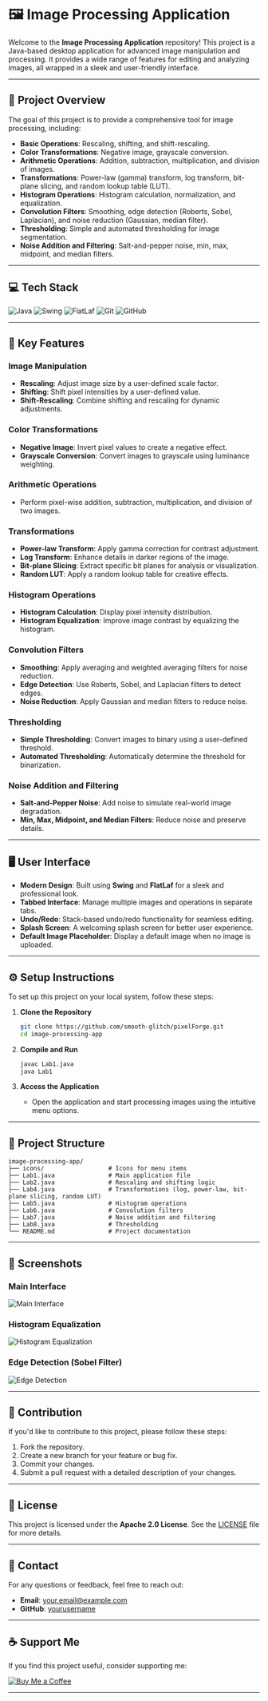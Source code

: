 # 🖼️ Image Processing Application

Welcome to the **Image Processing Application** repository! This project is a Java-based desktop application for advanced image manipulation and processing. It provides a wide range of features for editing and analyzing images, all wrapped in a sleek and user-friendly interface.

---

## 🌟 **Project Overview**

The goal of this project is to provide a comprehensive tool for image processing, including:

- **Basic Operations**: Rescaling, shifting, and shift-rescaling.
- **Color Transformations**: Negative image, grayscale conversion.
- **Arithmetic Operations**: Addition, subtraction, multiplication, and division of images.
- **Transformations**: Power-law (gamma) transform, log transform, bit-plane slicing, and random lookup table (LUT).
- **Histogram Operations**: Histogram calculation, normalization, and equalization.
- **Convolution Filters**: Smoothing, edge detection (Roberts, Sobel, Laplacian), and noise reduction (Gaussian, median filter).
- **Thresholding**: Simple and automated thresholding for image segmentation.
- **Noise Addition and Filtering**: Salt-and-pepper noise, min, max, midpoint, and median filters.

---

## 💻 **Tech Stack**

![Java](https://img.shields.io/badge/java-%23ED8B00.svg?style=for-the-badge&logo=openjdk&logoColor=white) ![Swing](https://img.shields.io/badge/swing-%23013243.svg?style=for-the-badge&logo=java&logoColor=white) ![FlatLaf](https://img.shields.io/badge/flatlaf-%2300599C.svg?style=for-the-badge&logo=java&logoColor=white) ![Git](https://img.shields.io/badge/git-%23F05033.svg?style=for-the-badge&logo=git&logoColor=white) ![GitHub](https://img.shields.io/badge/github-%23121011.svg?style=for-the-badge&logo=github&logoColor=white)

---

## 🚀 **Key Features**

### **Image Manipulation**
- **Rescaling**: Adjust image size by a user-defined scale factor.
- **Shifting**: Shift pixel intensities by a user-defined value.
- **Shift-Rescaling**: Combine shifting and rescaling for dynamic adjustments.

### **Color Transformations**
- **Negative Image**: Invert pixel values to create a negative effect.
- **Grayscale Conversion**: Convert images to grayscale using luminance weighting.

### **Arithmetic Operations**
- Perform pixel-wise addition, subtraction, multiplication, and division of two images.

### **Transformations**
- **Power-law Transform**: Apply gamma correction for contrast adjustment.
- **Log Transform**: Enhance details in darker regions of the image.
- **Bit-plane Slicing**: Extract specific bit planes for analysis or visualization.
- **Random LUT**: Apply a random lookup table for creative effects.

### **Histogram Operations**
- **Histogram Calculation**: Display pixel intensity distribution.
- **Histogram Equalization**: Improve image contrast by equalizing the histogram.

### **Convolution Filters**
- **Smoothing**: Apply averaging and weighted averaging filters for noise reduction.
- **Edge Detection**: Use Roberts, Sobel, and Laplacian filters to detect edges.
- **Noise Reduction**: Apply Gaussian and median filters to reduce noise.

### **Thresholding**
- **Simple Thresholding**: Convert images to binary using a user-defined threshold.
- **Automated Thresholding**: Automatically determine the threshold for binarization.

### **Noise Addition and Filtering**
- **Salt-and-Pepper Noise**: Add noise to simulate real-world image degradation.
- **Min, Max, Midpoint, and Median Filters**: Reduce noise and preserve details.

---

## 🖥️ **User Interface**
- **Modern Design**: Built using **Swing** and **FlatLaf** for a sleek and professional look.
- **Tabbed Interface**: Manage multiple images and operations in separate tabs.
- **Undo/Redo**: Stack-based undo/redo functionality for seamless editing.
- **Splash Screen**: A welcoming splash screen for better user experience.
- **Default Image Placeholder**: Display a default image when no image is uploaded.

---

## ⚙️ **Setup Instructions**

To set up this project on your local system, follow these steps:

1. **Clone the Repository**

   ```bash
   git clone https://github.com/smooth-glitch/pixelForge.git
   cd image-processing-app
   ```

2. **Compile and Run**

   ```bash
   javac Lab1.java
   java Lab1
   ```

3. **Access the Application**
   - Open the application and start processing images using the intuitive menu options.

---

## 📁 **Project Structure**

```
image-processing-app/
├── icons/                  # Icons for menu items
├── Lab1.java               # Main application file
├── Lab2.java               # Rescaling and shifting logic
├── Lab4.java               # Transformations (log, power-law, bit-plane slicing, random LUT)
├── Lab5.java               # Histogram operations
├── Lab6.java               # Convolution filters
├── Lab7.java               # Noise addition and filtering
├── Lab8.java               # Thresholding
└── README.md               # Project documentation
```

---

## 📸 **Screenshots**

### **Main Interface**
![Main Interface](https://via.placeholder.com/600x400.png?text=Main+Interface)

### **Histogram Equalization**
![Histogram Equalization](https://via.placeholder.com/600x400.png?text=Histogram+Equalization)

### **Edge Detection (Sobel Filter)**
![Edge Detection](https://via.placeholder.com/600x400.png?text=Edge+Detection)

---

## 🤝 **Contribution**

If you'd like to contribute to this project, please follow these steps:
1. Fork the repository.
2. Create a new branch for your feature or bug fix.
3. Commit your changes.
4. Submit a pull request with a detailed description of your changes.

---

## 📜 **License**

This project is licensed under the **Apache 2.0 License**. See the [LICENSE](LICENSE) file for more details.

---

## 📧 **Contact**

For any questions or feedback, feel free to reach out:

- **Email**: your.email@example.com
- **GitHub**: [yourusername](https://github.com/yourusername)

---

## ☕ **Support Me**

If you find this project useful, consider supporting me:

[![Buy Me a Coffee](https://img.shields.io/badge/Buy%20Me%20a%20Coffee-%23FFDD00.svg?style=for-the-badge&logo=buy-me-a-coffee&logoColor=black)](https://www.buymeacoffee.com/yourusername)

---
